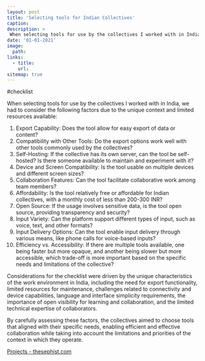 ```yaml
---
layout: post
title: 'Selecting tools for Indian Collectives'
caption:  
description: >
 When selecting tools for use by the collectives I worked with in India, we had to consider the following factors due to the unique context and limited resources available
date: '01-01-2021'
image: 
  path: 
links:
  - title: 
    url:
sitemap: true
---
```


 #checklist 

When selecting tools for use by the collectives I worked with in India, we had to consider the following factors due to the unique context and limited resources available:

1. Export Capability: Does the tool allow for easy export of data or content?
2. Compatibility with Other Tools: Do the export options work well with other tools commonly used by the collectives?
3. Self-Hosting: If the collective has its own server, can the tool be self-hosted? Is there someone available to maintain and experiment with it?
4. Device and Screen Compatibility: Is the tool usable on multiple devices and different screen sizes?
5. Collaboration Features: Can the tool facilitate collaborative work among team members?
6. Affordability: Is the tool relatively free or affordable for Indian collectives, with a monthly cost of less than 200-300 INR?
7. Open Source: If the usage involves sensitive data, is the tool open source, providing transparency and security?
8. Input Variety: Can the platform support different types of input, such as voice, text, and other formats?
9. Input Delivery Options: Can the tool enable input delivery through various means, like phone calls for voice-based inputs?
10. Efficiency vs. Accessibility: If there are multiple tools available, one being faster but more opaque, and another being slower but more accessible, which trade-off is more important based on the specific needs and limitations of the collective?

Considerations for the checklist were driven by the unique characteristics of the work environment in India, including the need for export functionality, limited resources for maintenance, challenges related to connectivity and device capabilities, language and interface simplicity requirements, the importance of open visibility for learning and collaboration, and the limited technical expertise of collaborators.

By carefully assessing these factors, the collectives aimed to choose tools that aligned with their specific needs, enabling efficient and effective collaboration while taking into account the limitations and priorities of the context in which they operate.

[Projects - thesephist.com](https://thesephist.com/projects)
